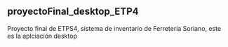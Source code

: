 ## proyectoFinal_desktop_ETP4

Proyecto final de ETPS4, sistema de inventario de Ferreteria Soriano, este es la aplciación desktop
